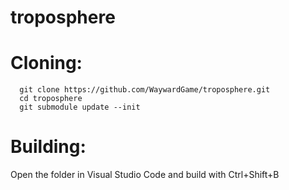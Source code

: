 # troposphere

# Cloning:
```
  git clone https://github.com/WaywardGame/troposphere.git
  cd troposphere
  git submodule update --init
```

# Building:
  Open the folder in Visual Studio Code and build with Ctrl+Shift+B

